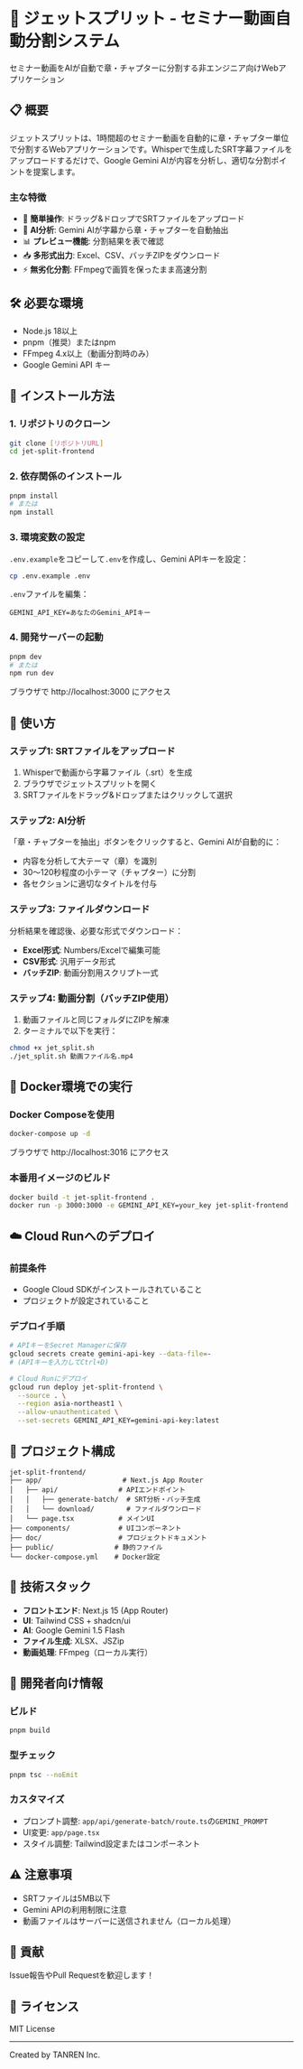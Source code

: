 # 🚀 ジェットスプリット - セミナー動画自動分割システム

セミナー動画をAIが自動で章・チャプターに分割する非エンジニア向けWebアプリケーション

## 📋 概要

ジェットスプリットは、1時間超のセミナー動画を自動的に章・チャプター単位で分割するWebアプリケーションです。Whisperで生成したSRT字幕ファイルをアップロードするだけで、Google Gemini AIが内容を分析し、適切な分割ポイントを提案します。

### 主な特徴

- 🎯 **簡単操作**: ドラッグ&ドロップでSRTファイルをアップロード
- 🤖 **AI分析**: Gemini AIが字幕から章・チャプターを自動抽出
- 📊 **プレビュー機能**: 分割結果を表で確認
- 📥 **多形式出力**: Excel、CSV、バッチZIPをダウンロード
- ⚡ **無劣化分割**: FFmpegで画質を保ったまま高速分割

## 🛠 必要な環境

- Node.js 18以上
- pnpm（推奨）またはnpm
- FFmpeg 4.x以上（動画分割時のみ）
- Google Gemini API キー

## 🚀 インストール方法

### 1. リポジトリのクローン

```bash
git clone [リポジトリURL]
cd jet-split-frontend
```

### 2. 依存関係のインストール

```bash
pnpm install
# または
npm install
```

### 3. 環境変数の設定

`.env.example`をコピーして`.env`を作成し、Gemini APIキーを設定：

```bash
cp .env.example .env
```

`.env`ファイルを編集：
```
GEMINI_API_KEY=あなたのGemini_APIキー
```

### 4. 開発サーバーの起動

```bash
pnpm dev
# または
npm run dev
```

ブラウザで http://localhost:3000 にアクセス

## 📖 使い方

### ステップ1: SRTファイルをアップロード

1. Whisperで動画から字幕ファイル（.srt）を生成
2. ブラウザでジェットスプリットを開く
3. SRTファイルをドラッグ&ドロップまたはクリックして選択

### ステップ2: AI分析

「章・チャプターを抽出」ボタンをクリックすると、Gemini AIが自動的に：
- 内容を分析して大テーマ（章）を識別
- 30〜120秒程度の小テーマ（チャプター）に分割
- 各セクションに適切なタイトルを付与

### ステップ3: ファイルダウンロード

分析結果を確認後、必要な形式でダウンロード：

- **Excel形式**: Numbers/Excelで編集可能
- **CSV形式**: 汎用データ形式
- **バッチZIP**: 動画分割用スクリプト一式

### ステップ4: 動画分割（バッチZIP使用）

1. 動画ファイルと同じフォルダにZIPを解凍
2. ターミナルで以下を実行：

```bash
chmod +x jet_split.sh
./jet_split.sh 動画ファイル名.mp4
```

## 🐳 Docker環境での実行

### Docker Composeを使用

```bash
docker-compose up -d
```

ブラウザで http://localhost:3016 にアクセス

### 本番用イメージのビルド

```bash
docker build -t jet-split-frontend .
docker run -p 3000:3000 -e GEMINI_API_KEY=your_key jet-split-frontend
```

## ☁️ Cloud Runへのデプロイ

### 前提条件

- Google Cloud SDKがインストールされていること
- プロジェクトが設定されていること

### デプロイ手順

```bash
# APIキーをSecret Managerに保存
gcloud secrets create gemini-api-key --data-file=-
# (APIキーを入力してCtrl+D)

# Cloud Runにデプロイ
gcloud run deploy jet-split-frontend \
  --source . \
  --region asia-northeast1 \
  --allow-unauthenticated \
  --set-secrets GEMINI_API_KEY=gemini-api-key:latest
```

## 📁 プロジェクト構成

```
jet-split-frontend/
├── app/                    # Next.js App Router
│   ├── api/               # APIエンドポイント
│   │   ├── generate-batch/  # SRT分析・バッチ生成
│   │   └── download/        # ファイルダウンロード
│   └── page.tsx           # メインUI
├── components/            # UIコンポーネント
├── doc/                   # プロジェクトドキュメント
├── public/               # 静的ファイル
└── docker-compose.yml    # Docker設定
```

## 🔧 技術スタック

- **フロントエンド**: Next.js 15 (App Router)
- **UI**: Tailwind CSS + shadcn/ui
- **AI**: Google Gemini 1.5 Flash
- **ファイル生成**: XLSX、JSZip
- **動画処理**: FFmpeg（ローカル実行）

## 📝 開発者向け情報

### ビルド

```bash
pnpm build
```

### 型チェック

```bash
pnpm tsc --noEmit
```

### カスタマイズ

- プロンプト調整: `app/api/generate-batch/route.ts`の`GEMINI_PROMPT`
- UI変更: `app/page.tsx`
- スタイル調整: Tailwind設定またはコンポーネント

## ⚠️ 注意事項

- SRTファイルは5MB以下
- Gemini APIの利用制限に注意
- 動画ファイルはサーバーに送信されません（ローカル処理）

## 🤝 貢献

Issue報告やPull Requestを歓迎します！

## 📄 ライセンス

MIT License

---

Created by TANREN Inc.